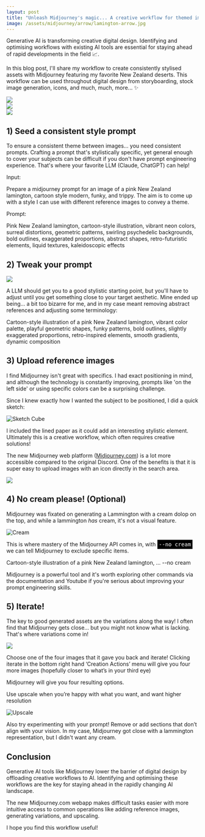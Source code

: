 ```yaml
---
layout: post
title: "Unleash Midjourney's magic... A creative workflow for themed image generation"
image: /assets/midjourney/arrow/lamington-arrow.jpg
---
```


Generative AI is transforming creative digital design. Identifying and optimising workflows with existing AI tools are essential for staying ahead of rapid developments in the field 📈.

In this blog post, I'll share my workflow to create consistently stylised assets with Midjourney featuring my favorite New Zealand deserts. This workflow can be used throughout digital design from storyboarding, stock image generation, icons, and much, much, more... ✨

<img src="/assets/midjourney/arrow/jaffa-arrow.jpg"/>
<div style="margin-bottom: 8px"/>
<img src="/assets/midjourney/arrow/lamington-arrow.jpg"/>
<div style="margin-bottom: 8px"/>
<img src="/assets/midjourney/arrow/pavlova-arrow.jpg"/>

## 1) Seed a consistent style prompt

To ensure a consistent theme between images... you need consistent prompts. Crafting a prompt that's stylistically specific, yet general enough to cover your subjects can be difficult if you don't have prompt engineering experience. That's where your favorite LLM (Claude, ChatGPT) can help!

Input:

<div class="code-block">
Prepare a midjourney prompt for an image of a pink New Zealand lamington, cartoon style modern, funky, and trippy. The aim is to come up with a style I can use with different reference images to convey a theme.
</div>

Prompt:

<div class="code-block">
Pink New Zealand lamington, cartoon-style illustration, vibrant neon colors, surreal distortions, geometric patterns, swirling psychedelic backgrounds, bold outlines, exaggerated proportions, abstract shapes, retro-futuristic elements, liquid textures, kaleidoscopic effects
</div>

## 2) Tweak your prompt

<img src="/assets/midjourney/arrow/trippy-arrow.jpg"/>

A LLM should get you to a good stylistic starting point, but you'll have to adjust until you get something close to your target aesthetic. Mine ended up being… a bit too bizarre for me, and in my case meant removing abstract references and adjusting some terminology:

<div class="code-block">
Cartoon-style illustration of a pink New Zealand lamington, vibrant color palette, playful geometric shapes, funky patterns, bold outlines, slightly exaggerated proportions, retro-inspired elements, smooth gradients, dynamic composition
</div>

## 3) Upload reference images

I find Midjourney isn't great with specifics. I had exact positioning in mind, and although the technology is constantly improving, prompts like 'on the left side' or using specific colors can be a surprising challenge.

Since I knew exactly how I wanted the subject to be positioned, I did a quick sketch:

![Sketch Cube](/assets/midjourney/sketch-cube.jpg)

I included the lined paper as it could add an interesting stylistic element. Ultimately this is a creative workflow, which often requires creative solutions!

The new Midjourney web platform (<a href="midjourney.com">Midjourney.com</a>) is a lot more accessible compared to the original Discord. One of the benefits is that it is super easy to upload images with an icon directly in the search area.

<img src="/assets/midjourney/add-image-small.png" />

## 4) No cream please! (Optional)

Midjourney was fixated on generating a Lammington with a cream dolop on the top, and while a lammington <i>has</i> cream, it's not a visual feature.

![Cream](/assets/midjourney/cream.png)

This is where mastery of the Midjourney API comes in, with <span style="background-color: black; color: white; font-family: monospace; padding: 4px;">--no cream</span> we can tell Midjourney to exclude specific items.

<div class="code-block">
Cartoon-style illustration of a pink New Zealand lamington, ... --no cream
</div>

Midjourney is a powerful tool and it's worth exploring other commands via the documentation and Youtube if you're serious about improving your prompt engineering skills.

## 5) Iterate!

The key to good generated assets are the variations along the way! I often find that Midjourney gets close… but you might not know what is lacking. That's where variations come in!

<img style="margin: auto" src="/assets/midjourney/vary.jpg"/>

Choose one of the four images that it gave you back and iterate! Clicking iterate in the bottom right hand ‘Creation Actions’ menu will give you four more images (hopefully closer to what’s in your third eye)

Midjourney will give you four resulting options.

Use upscale when you’re happy with what you want, and want higher resolution

![Upscale](/assets/midjourney/upscale.jpg)

Also try experimenting with your prompt! Remove or add sections that don’t align with your vision. In my case, Midjourney got close with a lammington representation, but I didn't want any cream.

## Conclusion

Generative AI tools like Midjourney lower the barrier of digital design by offloading creative workflows to AI. Identifying and optimising these workflows are the key for staying ahead in the rapidly changing AI landscape.

The new Midjourney.com webapp makes difficult tasks easier with more intuitive access to common operations like adding reference images, generating variations, and upscaling.

I hope you find this workflow useful!
